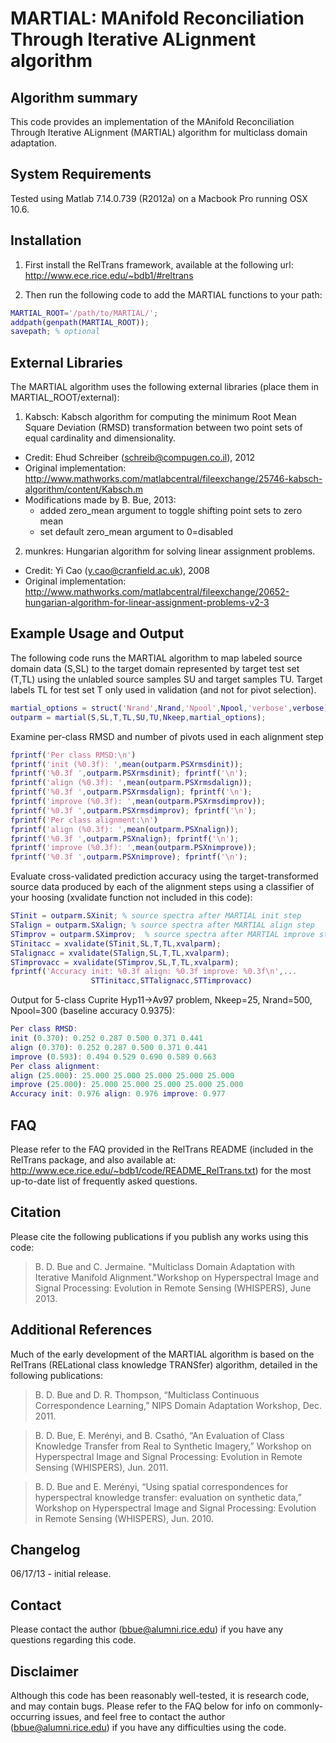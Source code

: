 # MARTIAL: MAnifold Reconciliation Through Iterative ALignment algorithm

## Algorithm summary 

This code provides an implementation of the MAnifold Reconciliation Through Iterative ALignment (MARTIAL) algorithm for multiclass domain adaptation.  

## System Requirements 

Tested using Matlab 7.14.0.739 (R2012a) on a Macbook Pro running OSX 10.6.


## Installation 

1) First install the RelTrans framework, available at the following url:
   http://www.ece.rice.edu/~bdb1/#reltrans

2) Then run the following code to add the MARTIAL functions to your path:

```matlab
MARTIAL_ROOT='/path/to/MARTIAL/';
addpath(genpath(MARTIAL_ROOT));
savepath; % optional
```

## External Libraries 

The MARTIAL algorithm uses the following external libraries (place them in MARTIAL_ROOT/external):

1) Kabsch: Kabsch algorithm for computing the minimum Root Mean Square Deviation (RMSD) transformation between two point sets of equal cardinality and dimensionality.
  - Credit: Ehud Schreiber (schreib@compugen.co.il), 2012
  - Original implementation: http://www.mathworks.com/matlabcentral/fileexchange/25746-kabsch-algorithm/content/Kabsch.m
  - Modifications made by B. Bue, 2013: 
    + added zero_mean argument to toggle shifting point sets to zero mean
    + set default zero_mean argument to 0=disabled 

2) munkres: Hungarian algorithm for solving linear assignment problems. 
  - Credit: Yi Cao (y.cao@cranfield.ac.uk), 2008
  - Original implementation: http://www.mathworks.com/matlabcentral/fileexchange/20652-hungarian-algorithm-for-linear-assignment-problems-v2-3


## Example Usage and Output 

The following code runs the MARTIAL algorithm to map labeled source domain data (S,SL) to the target domain represented by target test set (T,TL) using the unlabled source samples SU and target samples TU. Target labels TL for test set T only used in validation (and not for pivot selection).

```matlab
martial_options = struct('Nrand',Nrand,'Npool',Npool,'verbose',verbose)
outparm = martial(S,SL,T,TL,SU,TU,Nkeep,martial_options);
```
Examine per-class RMSD and number of pivots used in each alignment step
```matlab
fprintf('Per class RMSD:\n')
fprintf('init (%0.3f): ',mean(outparm.PSXrmsdinit));
fprintf('%0.3f ',outparm.PSXrmsdinit); fprintf('\n'); 
fprintf('align (%0.3f): ',mean(outparm.PSXrmsdalign));
fprintf('%0.3f ',outparm.PSXrmsdalign); fprintf('\n'); 
fprintf('improve (%0.3f): ',mean(outparm.PSXrmsdimprov));
fprintf('%0.3f ',outparm.PSXrmsdimprov); fprintf('\n'); 
fprintf('Per class alignment:\n')
fprintf('align (%0.3f): ',mean(outparm.PSXnalign));
fprintf('%0.3f ',outparm.PSXnalign); fprintf('\n'); 
fprintf('improve (%0.3f): ',mean(outparm.PSXnimprove));
fprintf('%0.3f ',outparm.PSXnimprove); fprintf('\n'); 
```

Evaluate cross-validated prediction accuracy using the target-transformed source data produced by each of the alignment steps using a classifier of your hoosing (xvalidate function not included in this code):
```matlab
STinit = outparm.SXinit; % source spectra after MARTIAL init step
STalign = outparm.SXalign; % source spectra after MARTIAL align step
STimprov = outparm.SXimprov;  % source spectra after MARTIAL improve ste
STinitacc = xvalidate(STinit,SL,T,TL,xvalparm);
STalignacc = xvalidate(STalign,SL,T,TL,xvalparm);
STimprovacc = xvalidate(STimprov,SL,T,TL,xvalparm);  
fprintf('Accuracy init: %0.3f align: %0.3f improve: %0.3f\n',...
                  STTinitacc,STTalignacc,STTimprovacc)
```
Output for 5-class Cuprite Hyp11->Av97 problem, Nkeep=25, Nrand=500, Npool=300 (baseline accuracy 0.9375):

```matlab
Per class RMSD:
init (0.370): 0.252 0.287 0.500 0.371 0.441 
align (0.370): 0.252 0.287 0.500 0.371 0.441 
improve (0.593): 0.494 0.529 0.690 0.589 0.663 
Per class alignment:
align (25.000): 25.000 25.000 25.000 25.000 25.000 
improve (25.000): 25.000 25.000 25.000 25.000 25.000 
Accuracy init: 0.976 align: 0.976 improve: 0.977
```

## FAQ 

Please refer to the FAQ provided in the RelTrans README (included in the RelTrans package, and also available at: http://www.ece.rice.edu/~bdb1/code/README_RelTrans.txt) for the most up-to-date list of frequently asked questions. 

## Citation 

Please cite the following publications if you publish any works using this
code:

> B. D. Bue and C. Jermaine. "Multiclass Domain Adaptation with Iterative Manifold Alignment."Workshop on Hyperspectral Image and Signal Processing: Evolution in Remote Sensing (WHISPERS), June 2013.

## Additional References 

Much of the early development of the MARTIAL algorithm is based on the RelTrans (RELational class knowledge TRANSfer) algorithm, detailed in the following publications:

> B. D. Bue and D. R. Thompson, “Multiclass Continuous Correspondence Learning,” NIPS Domain Adaptation Workshop, Dec. 2011.

> B. D. Bue, E. Merényi, and B. Csathó, “An Evaluation of Class Knowledge Transfer from Real to Synthetic Imagery,” Workshop on Hyperspectral Image and Signal Processing: Evolution in Remote Sensing (WHISPERS), Jun. 2011.

> B. D. Bue and E. Merényi, “Using spatial correspondences for hyperspectral knowledge transfer: evaluation on synthetic data,” Workshop on Hyperspectral Image and Signal Processing: Evolution in Remote Sensing (WHISPERS), Jun. 2010.

## Changelog 

06/17/13 - initial release.

## Contact 

Please contact the author (bbue@alumni.rice.edu) if you have any questions
regarding this code.


## Disclaimer 

Although this code has been reasonably well-tested, it is research code, and may contain bugs. Please refer to the FAQ below for info on commonly-occurring issues, and feel free to contact the author (bbue@alumni.rice.edu) if you have any difficulties using the code. 

